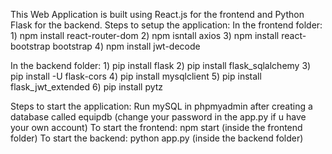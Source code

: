 This Web Application is built using React.js for the frontend and Python Flask for the backend.
Steps to setup the application:
  In the frontend folder:
    1) npm install react-router-dom
    2) npm isntall axios
    3) npm install react-bootstrap bootstrap
    4) npm install jwt-decode

  In the backend folder:
    1) pip install flask
    2) pip install flask_sqlalchemy
    3) pip install -U flask-cors
    4) pip install mysqlclient
    5) pip install flask_jwt_extended
    6) pip install pytz

Steps to start the application:
  Run mySQL in phpmyadmin after creating a database called equipdb (change your password in the app.py if u have your own account) 
  To start the frontend: npm start (inside the frontend folder)
  To start the backend: python app.py (inside the backend folder)
